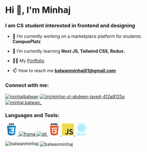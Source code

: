 <h1 align="left">Hi 👋, I'm Minhaj</h1>
<h3 align="left">I am CS student interested in frontend and designing</h3>

- 🔭 I’m currently working on a marketplace platform for students. **CampusPlatz**

- 🌱 I’m currently learning **Next JS, Tailwind CSS, Redux.**

- 👨‍💻 My [Portfolio](https://mbbm-portfolio.vercel.app/)

- 📫 How to reach me **balwanminhaj01@gmail.com**

<h3 align="left">Connect with me:</h3>
<p align="left">
<a href="https://twitter.com/minhajbalwan" target="blank"><img align="center" src="https://raw.githubusercontent.com/rahuldkjain/github-profile-readme-generator/master/src/images/icons/Social/twitter.svg" alt="minhajbalwan" height="30" width="40" /></a>
<a href="https://linkedin.com/in/minhaj-ul-abdeen-javed-412a8125a" target="blank"><img align="center" src="https://raw.githubusercontent.com/rahuldkjain/github-profile-readme-generator/master/src/images/icons/Social/linked-in-alt.svg" alt="/in/minhaj-ul-abdeen-javed-412a8125a" height="30" width="40" /></a>
<a href="https://instagram.com/minhaj.balwan_" target="blank"><img align="center" src="https://raw.githubusercontent.com/rahuldkjain/github-profile-readme-generator/master/src/images/icons/Social/instagram.svg" alt="minhaj.balwan_" height="30" width="40" /></a>
</p>

<h3 align="left">Languages and Tools:</h3>
<p align="left"> <a href="https://www.w3schools.com/css/" target="_blank" rel="noreferrer"> <img src="https://raw.githubusercontent.com/devicons/devicon/master/icons/css3/css3-original-wordmark.svg" alt="css3" width="40" height="40"/> </a> <a href="https://www.figma.com/" target="_blank" rel="noreferrer"> <img src="https://www.vectorlogo.zone/logos/figma/figma-icon.svg" alt="figma" width="40" height="40"/> </a> <a href="https://git-scm.com/" target="_blank" rel="noreferrer"> <img src="https://www.vectorlogo.zone/logos/git-scm/git-scm-icon.svg" alt="git" width="40" height="40"/> </a> <a href="https://www.w3.org/html/" target="_blank" rel="noreferrer"> <img src="https://raw.githubusercontent.com/devicons/devicon/master/icons/html5/html5-original-wordmark.svg" alt="html5" width="40" height="40"/> </a> <a href="https://developer.mozilla.org/en-US/docs/Web/JavaScript" target="_blank" rel="noreferrer"> <img src="https://raw.githubusercontent.com/devicons/devicon/master/icons/javascript/javascript-original.svg" alt="javascript" width="40" height="40"/> </a> <a href="https://reactjs.org/" target="_blank" rel="noreferrer"> <img src="https://raw.githubusercontent.com/devicons/devicon/master/icons/react/react-original-wordmark.svg" alt="react" width="40" height="40"/> </a> </p>

<p><img align="left" src="https://github-readme-stats.vercel.app/api/top-langs?username=balwanminhaj&show_icons=true&locale=en&layout=compact" alt="balwanminhaj" /></p>

<p>&nbsp;<img align="center" src="https://github-readme-stats.vercel.app/api?username=balwanminhaj&show_icons=true&locale=en" alt="balwanminhaj" /></p>
